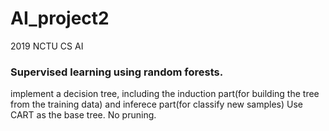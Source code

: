 # AI_project2
2019 NCTU CS AI

### Supervised learning using random forests.
implement a decision tree, including the induction part(for building the tree from the training data) and inferece part(for classify new samples)
Use CART as the base tree.
No pruning.
